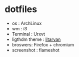 # dotfiles

* os : ArchLinux
* wm : i3
* Terminal : Urxvt
* ligthdm theme : [litarvan](https://github.com/Litarvan/lightdm-webkit-theme-litarvan)
* broswers: Firefox + chromium
* screenshot : flameshot

